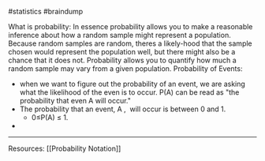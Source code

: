 #statistics #braindump 

What is probability: 
	In essence probability allows you to make a reasonable inference about how a random sample might represent a population. Because random samples are random, theres a likely-hood that the sample chosen would represent the population well, but there might also be a chance that it does not. Probability allows you to quantify how much a random sample may vary from a given population.
Probability of Events:
- when we want to figure out the probability of an event, we are asking what the likelihood of the even is to occur. P(A) can be read as "the probability that even A will occur."
- The probability that an event, A ,  will occur is between 0 and 1. 
	- 0≤P(A) ≤ 1.
- 
---
Resources:
[[Probability Notation]]